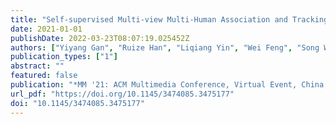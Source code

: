 ```yaml
---
title: "Self-supervised Multi-view Multi-Human Association and Tracking (MM '21: ACM Multimedia Conference, 2021)"
date: 2021-01-01
publishDate: 2022-03-23T08:07:19.025452Z
authors: ["Yiyang Gan", "Ruize Han", "Liqiang Yin", "Wei Feng", "Song Wang"]
publication_types: ["1"]
abstract: ""
featured: false
publication: "*MM '21: ACM Multimedia Conference, Virtual Event, China, October 20 - 24, 2021*"
url_pdf: "https://doi.org/10.1145/3474085.3475177"
doi: "10.1145/3474085.3475177"
---
```


